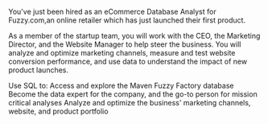 You've just been hired as an eCommerce Database Analyst for Fuzzy.com,an online
retailer which has just launched their first product.


As a member of the startup team, you will work with the CEO, the Marketing Director, and the
Website Manager to help steer the business.
You will analyze and optimize marketing channels, measure and test website conversion
performance, and use data to understand the impact of new product launches.


Use SQL to:
Access and explore the Maven Fuzzy Factory database
Become the data expert for the company, and the go-to person for mission critical analyses
Analyze and optimize the business' marketing channels, website, and product portfolio
